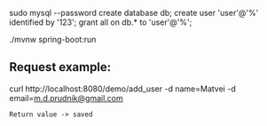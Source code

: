 sudo mysql --password
create database db;
create user 'user'@'%' identified by '123';
grant all on db.* to 'user'@'%';

./mvnw spring-boot:run



## Request example:

curl http://localhost:8080/demo/add_user -d name=Matvei -d email=m.d.prudnik@gmail.com

`Return value -> saved`
